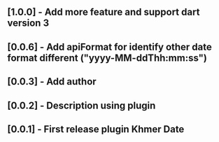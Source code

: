 ## [1.0.0] - Add more feature and support dart version 3

## [0.0.6] - Add apiFormat for identify other date format different ("yyyy-MM-ddThh:mm:ss")

## [0.0.3] - Add author

## [0.0.2] - Description using plugin

## [0.0.1​​] - First release plugin Khmer Date
